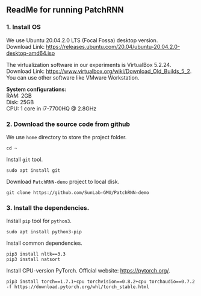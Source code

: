 ## ReadMe for running PatchRNN


### 1. Install OS

We use Ubuntu 20.04.2.0 LTS (Focal Fossa) desktop version. \
Download Link: https://releases.ubuntu.com/20.04/ubuntu-20.04.2.0-desktop-amd64.iso

The virtualization software in our experiments is VirtualBox 5.2.24. \
Download Link: https://www.virtualbox.org/wiki/Download_Old_Builds_5_2. \
You can use other software like VMware Workstation.

**System configurations:**\
RAM: 2GB\
Disk: 25GB\
CPU: 1 core in i7-7700HQ @ 2.8GHz

### 2. Download the source code from github

We use `home` directory to store the project folder.

```shell scripts
cd ~
```

Install `git` tool.

```shell scripts
sudo apt install git
```

Download `PatchRNN-demo` project to local disk.

```shell scripts
git clone https://github.com/SunLab-GMU/PatchRNN-demo
```

### 3. Install the dependencies.

Install `pip` tool for `python3`.

```shell scripts
sudo apt install python3-pip
```

Install common dependencies.

```shell scripts
pip3 install nltk==3.3
pip3 install natsort
```

Install CPU-version PyTorch. Official website: https://pytorch.org/.

```shell scripts
pip3 install torch==1.7.1+cpu torchvision==0.8.2+cpu torchaudio==0.7.2 -f https://download.pytorch.org/whl/torch_stable.html
```

